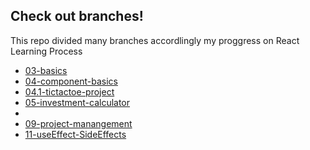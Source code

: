 ## Check out branches!
This repo divided many branches accordlingly my proggress on React Learning Process

* [03-basics](https://github.com/alpolcaymis/React/tree/03-basics)
* [04-component-basics](https://github.com/alpolcaymis/React/tree/04-component-basics)
* [04.1-tictactoe-project](https://github.com/alpolcaymis/React/tree/04.1-tictactoe-project)
* [05-investment-calculator](https://github.com/alpolcaymis/React/tree/05-investment-calculator)
* 
* [09-project-manangement](https://github.com/alpolcaymis/React/tree/09-project-manangement)
* [11-useEffect-SideEffects](https://github.com/alpolcaymis/React/tree/11-useEffect-SideEffects)


